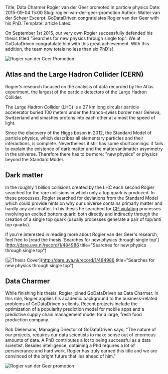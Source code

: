 Title: Data Charmer Rogier van der Geer promoted in particle physics
Date: 2015-09-04 15:00
Slug: rogier-van-der-geer-promotion
Author: Walter van der Scheer
Excerpt: GoDataDriven congratulates Rogier van der Geer with his PhD.
Template: article
Latex:

<span class="lead">On September 1st 2015, our very own Rogier successfully defended his thesis
titled "Searches for new physics through single top". We at GoDataDriven congratulate him with
this great achievement. With this addition, the team now totals no less than six PhD's!</span>

![Rogier van der Geer Promotion](/static/images/rogier-vandergeer-promotion/rogier-vandergeer-promotion.png)

## Atlas and the Large Hadron Collider (CERN) 

Rogier's research focused on the analysis of data recorded by the Atlas experiment, the largest of
the particle detectors of the Large Hadron Collider.

The Large Hadron Collider (LHC) is a 27 km long circular particle accelerator buried 100 meters
under the franco-swiss border near Geneva, Switzerland and smashes protons into each other at almost
the speed of light.

Since the discovery of the Higgs boson in 2012, the Standard Model of particle physics, which
describes all elementary particles and their interactions, is complete. Nevertheless it still has
some shortcomings: it fails to explain the existence of dark matter and the matter/antimatter
asymmetry in the universe. Therefore there has to be more: "new physics" or physics beyond the
Standard Model.

## Dark matter

In the roughly 1 billion collisions created by the LHC each second Rogier searched for the rare
collisions in which only a top quark is produced. In these processes, Rogier searched for deviations
from the Standard Model which could provide hints on why our universe contains primarly matter and
hardly any anti-matter. In his thesis he searched for
[CP-violating](http://en.wikipedia.org/wiki/CP_violation) processes involving an excited bottom
quark: both directly and indirectly through the creation of a single top quark (usually processes
generate a pair of top/anti top quarks).

If you're interested in reading more about Rogier van der Geer's research, feel free to [read the
thesis 'Searches for new physics through single top'](http://dare.uva.nl/record/1/484986
title="Searches for new physics through single top")

[![Thesis Cover](/static/images/rogier-vandergeer-promotion/rogier-vandergeer-thesis-cover.png)](http://dare.uva.nl/record/1/484986 title="Searches for new physics through single top")

## Data Charmer

While finishing his thesis, Rogier joined GoDataDriven as Data Charmer. In this role, Rogier applies
his academic background to the business-related problems of GoDataDriven's clients. Recent projects
include the optimization of a popularity prediction model for mobile apps and a predictive supply
chain management model for a large, fresh food production company.

Rob Dielemans, Managing Director of GoDataDriven says; "The nature of our projects, requires our
data scientists to make sense out of enormous amounts of data. A PhD contributes a lot to being
successful as a data scientist. Besides intelligence, obtaining a Phd requires a lot of perseverance
and hard work. Rogier has truly earned this title and we are convinced of the bright future that
lies ahead of him."

![Rogier van der Geer promotion](/static/images/rogier-vandergeer-promotion/rogier-vandergeer-promotion2.png)

